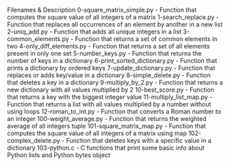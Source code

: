 Filenames &	Description
0-square_matrix_simple.py	- Function that computes the square value
of all integers of a matrix
1-search_replace.py	- Function that replaces all occurrences of an
element by another in a new list
2-uniq_add.py	- Function that adds all unique integers in a list
3-common_elements.py -	Function that returns a set of common elements in two
4-only_diff_elements.py	- Function that returns a set of all elements present
in only one set
5-number_keys.py	- Function that returns the number of keys in a
dictionary
6-print_sorted_dictionary.py -	Function that prints a dictionary by ordered
keys
7-update_dictionary.py -	Function that replaces or adds key/value
in a dictionary
8-simple_delete.py -	Function that deletes a key in a dictionary
9-multiply_by_2.py	- Function that returns a new dictionary with all
values multiplied by 2
10-best_score.py	- Function that returns a key with the biggest integer
value
11-multiply_list_map.py	- Function that returns a list with all values
multiplied by a number without using loops
12-roman_to_int.py	- Function that converts a Roman number to an integer
100-weight_average.py - 	Function that returns the weighted average of
all integers tuple
101-square_matrix_map.py	- Function that computes the square value of
all integers of a matrix using map
102-complex_delete.py	 - Function that deletes keys with a specific value
in a dictionary
103-python.c -	C functions that print some basic info about Python lists and
Python bytes object
